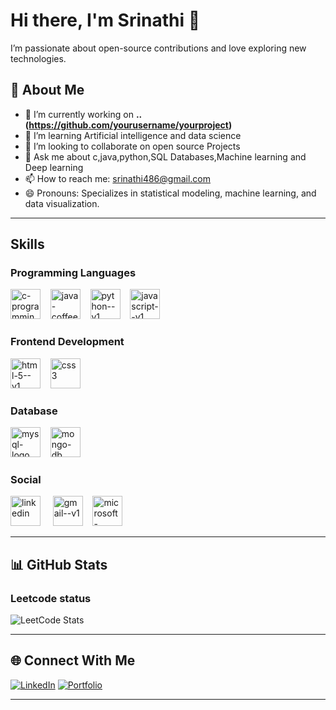 # Hi there, I'm Srinathi 👋
I’m passionate about open-source contributions and love exploring new technologies.

## 🚀 About Me
- 🔭 I’m currently working on **.. (https://github.com/yourusername/yourproject)**
- 🌱 I’m learning Artificial intelligence and data science
- 👯 I’m looking to collaborate on open source Projects
- 💬 Ask me about c,java,python,SQL Databases,Machine learning and Deep learning  
- 📫 How to reach me: srinathi486@gmail.com
- 😄 Pronouns: Specializes in statistical modeling, machine learning, and data visualization.

---

## Skills

### Programming Languages
<img width="48" height="48" src="https://img.icons8.com/color/48/c-programming.png" alt="c-programming"/> &nbsp;&nbsp;&nbsp;<img width="48" height="48" src="https://img.icons8.com/color/48/java-coffee-cup-logo--v1.png" alt="java-coffee-cup-logo--v1"/>  &nbsp;&nbsp;&nbsp;<img width="48" height="48" src="https://img.icons8.com/color/48/python--v1.png" alt="python--v1"/>  &nbsp;&nbsp;&nbsp;<img width="48" height="48" src="https://img.icons8.com/color/48/javascript--v1.png" alt="javascript--v1"/>

### Frontend Development
<img width="48" height="48" src="https://img.icons8.com/color/48/html-5--v1.png" alt="html-5--v1"/>  &nbsp;&nbsp;&nbsp;<img width="48" height="48" src="https://img.icons8.com/color/48/css3.png" alt="css3"/>

### Database
<img width="48" height="48" src="https://img.icons8.com/color/48/mysql-logo.png" alt="mysql-logo"/> &nbsp;&nbsp;&nbsp;<img width="48" height="48" src="https://img.icons8.com/color/48/mongo-db.png" alt="mongo-db"/>

### Social 
<img width="48" height="48" src="[https://img.icons8.com/color/48/linkedin.png]" alt="linkedin"/> &nbsp;&nbsp;&nbsp;&nbsp;<img width="48" height="48" src="https://img.icons8.com/color/48/gmail--v1.png" alt="gmail--v1"/>&nbsp;&nbsp;&nbsp;&nbsp;<img width="48" height="48" src="https://img.icons8.com/fluency/48/microsoft-outlook-2019.png" alt="microsoft-outlook-2019"/>


---

## 📊 GitHub Stats
### Leetcode status
![LeetCode Stats](https://leetcard.jacoblin.cool/srinathi_K?theme=dark&font=Marmelad&ext=contest)


---


## 🌐 Connect With Me
[![LinkedIn](https://img.shields.io/badge/-LinkedIn-blue?style=flat-square&logo=Linkedin&logoColor=white&link=https://linkedin.com/in/yourprofile)](https://www.linkedin.com/in/srinathi-k-739236306?)
[![Portfolio](https://img.shields.io/badge/-Portfolio-blueviolet?style=flat-square&logo=html5&logoColor=white&link=https://yourportfolio.com)](https://yourportfolio.com)

---



